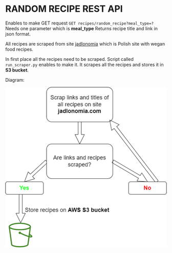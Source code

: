 # RANDOM RECIPE REST API

Enables to make GET request
`GET recipes/random_recipe?meal_type=?`
Needs one parameter which is **meal_type**
Returns recipe title and link in json format.

All recipes are scraped from site [jadlonomia](https://www.jadlonomia.com/ "jadlonomia") which is Polish site with wegan food recipes.

In first place all the recipes need to be scraped. Script called `run_scraper.py` enables to make it. It scrapes all the recipes and stores it in **S3 bucket**.


Diagram:


![Image](https://github.com/Cloudy17g35/random-recipes-REST-API/blob/main/diagrams/Scraper_diagram.drawio.png)



